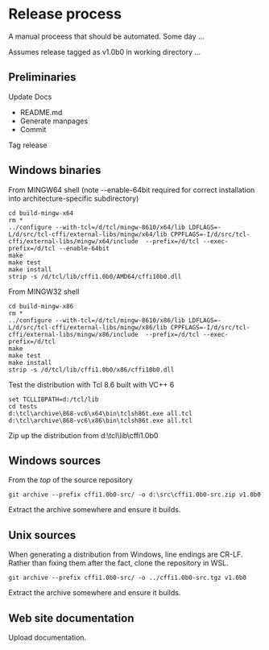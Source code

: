 # Release process

A manual proceess that should be automated. Some day ...

Assumes release tagged as v1.0b0 in working directory ...

## Preliminaries

Update Docs

- README.md
- Generate manpages
- Commit

Tag release

## Windows binaries

From MINGW64 shell (note --enable-64bit required for correct installation into 
architecture-specific subdirectory)

```
cd build-mingw-x64
rm *
../configure --with-tcl=/d/tcl/mingw-8610/x64/lib LDFLAGS=-L/d/src/tcl-cffi/external-libs/mingw/x64/lib CPPFLAGS=-I/d/src/tcl-cffi/external-libs/mingw/x64/include  --prefix=/d/tcl --exec-prefix=/d/tcl --enable-64bit
make
make test
make install
strip -s /d/tcl/lib/cffi1.0b0/AMD64/cffi10b0.dll
```

From MINGW32 shell

```
cd build-mingw-x86
rm *
../configure --with-tcl=/d/tcl/mingw-8610/x86/lib LDFLAGS=-L/d/src/tcl-cffi/external-libs/mingw/x86/lib CPPFLAGS=-I/d/src/tcl-cffi/external-libs/mingw/x86/include  --prefix=/d/tcl --exec-prefix=/d/tcl
make
make test
make install
strip -s /d/tcl/lib/cffi1.0b0/x86/cffi10b0.dll
```

Test the distribution with Tcl 8.6 built with VC++ 6

```
set TCLLIBPATH=d:/tcl/lib
cd tests
d:\tcl\archive\868-vc6\x64\bin\tclsh86t.exe all.tcl
d:\tcl\archive\868-vc6\x86\bin\tclsh86t.exe all.tcl
```

Zip up the distribution from d:\tcl\lib\cffi1.0b0

## Windows sources

From the *top* of the source repository

```
git archive --prefix cffi1.0b0-src/ -o d:\src\cffi1.0b0-src.zip v1.0b0
```

Extract the archive somewhere and ensure it builds.

## Unix sources

When generating a distribution from Windows, line endings are CR-LF. Rather than
fixing them after the fact, clone the repository in WSL.

```
git archive --prefix cffi1.0b0-src/ -o ../cffi1.0b0-src.tgz v1.0b0
```

Extract the archive somewhere and ensure it builds.

## Web site documentation

Upload documentation.

